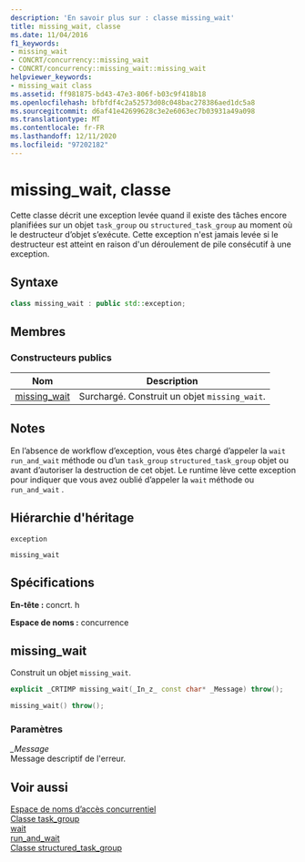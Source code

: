 ```yaml
---
description: 'En savoir plus sur : classe missing_wait'
title: missing_wait, classe
ms.date: 11/04/2016
f1_keywords:
- missing_wait
- CONCRT/concurrency::missing_wait
- CONCRT/concurrency::missing_wait::missing_wait
helpviewer_keywords:
- missing_wait class
ms.assetid: ff981875-bd43-47e3-806f-b03c9f418b18
ms.openlocfilehash: bfbfdf4c2a52573d08c048bac278386aed1dc5a8
ms.sourcegitcommit: d6af41e42699628c3e2e6063ec7b03931a49a098
ms.translationtype: MT
ms.contentlocale: fr-FR
ms.lasthandoff: 12/11/2020
ms.locfileid: "97202182"
---
```

# <a name="missing_wait-class"></a>missing_wait, classe

Cette classe décrit une exception levée quand il existe des tâches encore planifiées sur un objet `task_group` ou `structured_task_group` au moment où le destructeur d’objet s’exécute. Cette exception n'est jamais levée si le destructeur est atteint en raison d'un déroulement de pile consécutif à une exception.

## <a name="syntax"></a>Syntaxe

```cpp
class missing_wait : public std::exception;
```

## <a name="members"></a>Membres

### <a name="public-constructors"></a>Constructeurs publics

|Nom|Description|
|----------|-----------------|
|[missing_wait](#ctor)|Surchargé. Construit un objet `missing_wait`.|

## <a name="remarks"></a>Notes

En l’absence de workflow d’exception, vous êtes chargé d’appeler la `wait` `run_and_wait` méthode ou d’un `task_group` `structured_task_group` objet ou avant d’autoriser la destruction de cet objet. Le runtime lève cette exception pour indiquer que vous avez oublié d’appeler la `wait` méthode ou `run_and_wait` .

## <a name="inheritance-hierarchy"></a>Hiérarchie d'héritage

`exception`

`missing_wait`

## <a name="requirements"></a>Spécifications

**En-tête :** concrt. h

**Espace de noms :** concurrence

## <a name="missing_wait"></a><a name="ctor"></a> missing_wait

Construit un objet `missing_wait`.

```cpp
explicit _CRTIMP missing_wait(_In_z_ const char* _Message) throw();

missing_wait() throw();
```

### <a name="parameters"></a>Paramètres

*_Message*<br/>
Message descriptif de l'erreur.

## <a name="see-also"></a>Voir aussi

[Espace de noms d’accès concurrentiel](concurrency-namespace.md)<br/>
[Classe task_group](task-group-class.md)<br/>
[wait](task-group-class.md)<br/>
[run_and_wait](task-group-class.md)<br/>
[Classe structured_task_group](structured-task-group-class.md)
